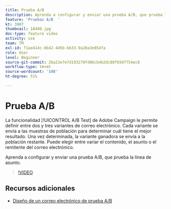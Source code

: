 ```yaml
---
title: Prueba A/B
description: Aprenda a configurar y enviar una prueba A/B, que prueba la línea de asunto.
feature: 'Pruebas A/B  '
kt: 3907
thumbnail: 18480.jpg
doc-type: feature video
activity: use
team: TM
exl-id: f1ae414c-6b42-445b-bb33-9a28a3e854fa
role: User
level: Beginner
source-git-commit: 2ba22e7e7d193278fd06cb4b2dc80f650f754ec8
workflow-type: tm+mt
source-wordcount: '108'
ht-degree: 51%

---
```


# Prueba A/B

La funcionalidad [!UICONTROL A/B Test] de Adobe Campaign le permite definir entre dos y tres variantes de correo electrónico. Cada variante se envía a las muestras de población para determinar cuál tiene el mejor resultado. Una vez determinada, la variante ganadora se envía a la población restante. Puede elegir entre variar el contenido, el asunto o el remitente del correo electrónico.

Aprenda a configurar y enviar una prueba A/B, que prueba la línea de asunto.

>[!VIDEO](https://video.tv.adobe.com/v/18480?quality=12)

## Recursos adicionales

* [Diseño de un correo electrónico de prueba A/B](https://experienceleague.adobe.com/docs/campaign-standard/using/communication-channels/email-messages/designing-an-a-b-test-email.html)

